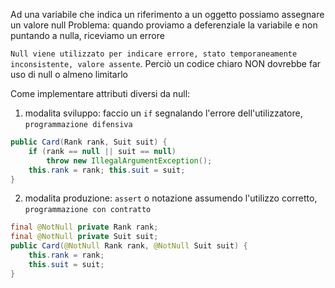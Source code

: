 Ad una variabile che indica un riferimento a un oggetto possiamo assegnare un valore null
Problema: quando proviamo a deferenziale la variabile e non puntando a nulla, riceviamo un errore

`Null viene utilizzato per indicare errore, stato temporaneamente inconsistente, valore assente`.
Perciò un codice chiaro NON dovrebbe far uso di null o almeno limitarlo

Come implementare attributi diversi da null: 
1. modalita sviluppo: faccio un `if` segnalando l'errore dell'utilizzatore, `programmazione difensiva`

```java
public Card(Rank rank, Suit suit) { 
	if (rank == null || suit == null) 
		throw new IllegalArgumentException(); 
	this.rank = rank; this.suit = suit; 
}
```

2. modalita produzione: `assert` o notazione assumendo l'utilizzo corretto, `programmazione con contratto`

```java
final @NotNull private Rank rank; 
final @NotNull private Suit suit; 
public Card(@NotNull Rank rank, @NotNull Suit suit) { 
	this.rank = rank; 
	this.suit = suit; 
}
```
